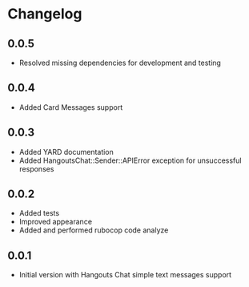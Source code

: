 # Changelog

## 0.0.5
 * Resolved missing dependencies for development and testing

## 0.0.4
 * Added Card Messages support

## 0.0.3
 * Added YARD documentation
 * Added HangoutsChat::Sender::APIError exception for unsuccessful responses

## 0.0.2
 * Added tests
 * Improved appearance
 * Added and performed rubocop code analyze

## 0.0.1
 * Initial version with Hangouts Chat simple text messages support
